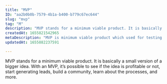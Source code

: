 ```yaml
---
title: "MVP"
ID: "aa2b0b0b-7579-4b1a-b400-b779c67ec644"
slug: "mvp"
tag: "M"
description: "MVP stands for a minimum viable product. It is basically a small version of a bigger idea. With an MVP, it’s possible to see if the idea is profitable or not, start generating leads, build a community, learn about the processes, and more. "
createdAt: 1655821542965
metaDescription: "MVP is minimum viable product which used for testing the idea or start generating leads. "
updatedAt: 1655882237591

---
```

MVP stands for a minimum viable product. It is basically a small version of a bigger idea. With an MVP, it’s possible to see if the idea is profitable or not, start generating leads, build a community, learn about the processes, and more. 